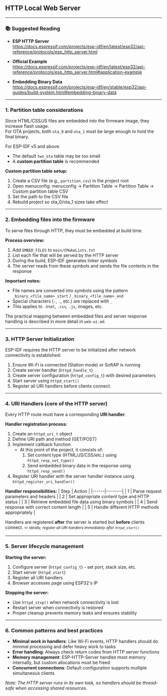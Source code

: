## HTTP Local Web Server
---

### 📚 Suggested Reading

- **ESP HTTP Server**  
  https://docs.espressif.com/projects/esp-idf/en/latest/esp32/api-reference/protocols/esp_http_server.html

- **Official Example**  
  https://docs.espressif.com/projects/esp-idf/en/latest/esp32/api-reference/protocols/esp_http_server.html#application-example

- **Embedding Binary Data**  
  https://docs.espressif.com/projects/esp-idf/en/stable/esp32/api-guides/build-system.html#embedding-binary-data

---

### 1. Partition table considerations

Since HTML/CSS/JS files are embedded into the firmware image, they increase flash usage.  
For OTA projects, both `ota_0` and `ota_1` must be large enough to hold the final binary.

For ESP-IDF v5 and above:
- The default `two_ota` table may be too small
- A **custom partition table** is recommended

**Custom partition table setup:**
1. Create a CSV file (e.g., `partition.csv`) in the project root
2. Open menuconfig: menuconfig → Partition Table → Partition Table → Custom partition table CSV
3. Set the path to the CSV file
4. Rebuild project so ota_0/ota_1 sizes take effect

---

### 2. Embedding files into the firmware

To serve files through HTTP, they must be embedded at build time.

**Process overview:**
1. Add `EMBED_FILES` to `main/CMakeLists.txt`
2. List each file that will be served by the HTTP server
3. During the build, ESP-IDF generates linker symbols
4. The server reads from these symbols and sends the file contents in the response

**Important notes:**
- File names are converted into symbols using the pattern  
`_binary_<file_name>_start` / `_binary_<file_name>_end`
- Special characters (`-`, `.`, etc.) are replaced with `_`
- This applies to `.html`, `.css`, `.js`, images, etc.

The practical mapping between embedded files and server response handling is described in more detail in `web-ui.md`.

---

### 3. HTTP Server Initialization

ESP-IDF requires the HTTP server to be initialized after network connectivity is established:

1. Ensure Wi-Fi is connected (Station mode) or SoftAP is running
2. Create server handler (`httpd_handle_t`)
3. Create server configuration (`httpd_config_t`) with desired parameters
4. Start server using `httpd_start()`
5. Register all URI handlers before clients connect.

---

### 4. URI Handlers (core of the HTTP server)

Every HTTP route must have a corresponding **URI handler**. 

**Handler registration process:**
1. Create an `httpd_uri_t` object
2. Define URI path and method (GET/POST)
3. Implement callback function
    - At this point of the project, it consists of:
        1. Set content type (HTML/JS/CSS/etc.) using `httpd_resp_set_type()`
        2. Send embedded binary data in the response using `httpd_resp_send()`
4. Register URI handler with the server handler instance using `httpd_register_uri_handler()`

**Handler responsibilities:**
| Step | Action |
|------|--------|
| 1 | Parse request parameters and headers |
| 2 | Set appropriate content type and HTTP status |
| 3 | Retrieve embedded file data using binary symbols |
| 4 | Send response with correct content length |
| 5 | Handle different HTTP methods appropriately |

Handlers are registered **after** the server is started but **before** clients connect.
<small> :pencil2: *Ideally, register all URI handlers immediately after `httpd_start()`*</small>

---

### 5. Server lifecycle management

**Starting the server:**
1. Configure server (`httpd_config_t`) - set port, stack size, etc.
2. Start server (`httpd_start`)
3. Register all URI handlers
4. Browser accesses page using ESP32's IP

**Stopping the server:**
- Use `httpd_stop()` when network connectivity is lost
- Restart server when connectivity is restored
- Proper cleanup prevents memory leaks and ensures stability

---

### 6. Common patterns and best practices

- **Minimal work in handlers**: Like Wi-Fi events, HTTP handlers should do minimal processing and defer heavy work to tasks
- **Error handling**: Always check return codes from HTTP server functions
- **Memory management**: ESP-HTTP-Server handles most memory internally, but custom allocations must be freed
- **Concurrent connections**: Default configuration supports multiple simultaneous clients

*Note: The HTTP server runs in its own task, so handlers should be thread-safe when accessing shared resources.*